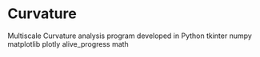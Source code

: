# Curvature
Multiscale Curvature analysis program developed in Python 
tkinter
numpy
matplotlib
plotly
alive_progress
math

